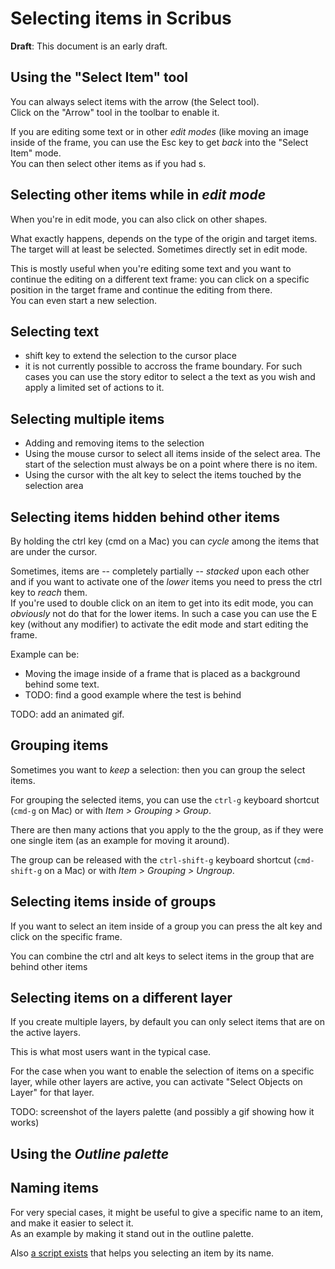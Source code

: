 # Selecting items in Scribus

__Draft__: This document is an early draft.  

## Using the "Select Item" tool

You can always select items with the arrow (the Select tool).  
Click on the "Arrow" tool in the toolbar to enable it.

If you are editing some text or in other _edit modes_ (like moving an image inside of the frame, you can use the Esc key to get _back_ into the "Select Item" mode.  
You can then select other items as if you had s.

## Selecting other items while in _edit mode_

When you're in edit mode, you can also click on other shapes.

What exactly happens, depends on the type of the origin and target items. The target will at least be selected. Sometimes directly set in edit mode.

This is mostly useful when you're editing some text and you want to continue the editing on a different text frame: you can click on a specific position in the target frame and continue the editing from there.  
You can even start a new selection.

## Selecting text

- shift key to extend the selection to the cursor place
- it is not currently possible to accross the frame boundary. For such cases you can use the story editor to select a the text as you wish and apply a limited set of actions to it.

## Selecting multiple items

- Adding and removing items to the selection
- Using the mouse cursor to select all items inside of the select area. The start of the selection must always be on a point where there is no item.
- Using the cursor with the alt key to select the items touched by the selection area

## Selecting items hidden behind other items

By holding the ctrl key (cmd on a Mac) you can _cycle_ among the items that are under the cursor.

Sometimes, items are -- completely partially -- _stacked_ upon each other and if you want to activate one of the _lower_ items you need to press the ctrl key to _reach_ them.  
If you're used to double click on an item to get into its edit mode, you can _obviously_ not do that for the lower items. In such a case you can use the E key (without any modifier) to activate the edit mode and start editing the frame.

Example can be:

- Moving the image inside of a frame that is placed as a background behind some text.
- TODO: find a good example where the test is behind

TODO: add an animated gif.

## Grouping items

Sometimes you want to _keep_ a selection: then you can group the select items.

For grouping the selected items, you can use the `ctrl-g` keyboard shortcut (`cmd-g` on Mac) or with _Item > Grouping > Group_.

There are then many actions that you apply to the the group, as if they were one single item (as an example for moving it around).

The group can be released with the `ctrl-shift-g` keyboard shortcut (`cmd-shift-g` on a Mac) or with _Item > Grouping > Ungroup_.

## Selecting items inside of groups

If you want to select an item inside of a group you can press the alt key and click on the specific frame.

You can combine the ctrl and alt keys to select items in the group that are behind other items

## Selecting items on a different layer

If you create multiple layers, by default you can only select items that are on the active layers.

This is what most users want in the typical case.

For the case when you want to enable the selection of items on a specific layer, while other layers are active, you can activate "Select Objects on Layer" for that layer.

TODO: screenshot of the layers palette (and possibly a gif showing how it works)

## Using the _Outline palette_

## Naming items

For very special cases, it might be useful to give a specific name to an item, and make it easier to select it.  
As an example by making it stand out in the outline palette.

Also [a script exists](https://github.com/aoloe/scribus-script-repository/tree/master/search-by-item-name) that helps you selecting an item by its name.
